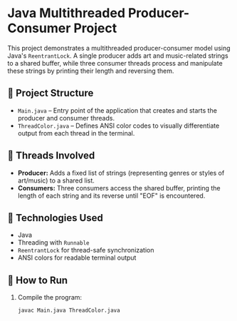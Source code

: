 # Java Multithreaded Producer-Consumer Project

This project demonstrates a multithreaded producer-consumer model using Java's `ReentrantLock`. A single producer adds art and music-related strings to a shared buffer, while three consumer threads process and manipulate these strings by printing their length and reversing them.

## 📂 Project Structure

- `Main.java` – Entry point of the application that creates and starts the producer and consumer threads.
- `ThreadColor.java` – Defines ANSI color codes to visually differentiate output from each thread in the terminal.

## 🧵 Threads Involved

- **Producer:** Adds a fixed list of strings (representing genres or styles of art/music) to a shared list.
- **Consumers:** Three consumers access the shared buffer, printing the length of each string and its reverse until "EOF" is encountered.

## 🔧 Technologies Used

- Java
- Threading with `Runnable`
- `ReentrantLock` for thread-safe synchronization
- ANSI colors for readable terminal output

## 🚀 How to Run

1. Compile the program:
   ```bash
   javac Main.java ThreadColor.java
